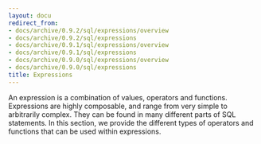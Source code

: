 ```yaml
---
layout: docu
redirect_from:
- docs/archive/0.9.2/sql/expressions/overview
- docs/archive/0.9.2/sql/expressions
- docs/archive/0.9.1/sql/expressions/overview
- docs/archive/0.9.1/sql/expressions
- docs/archive/0.9.0/sql/expressions/overview
- docs/archive/0.9.0/sql/expressions
title: Expressions
---
```


An expression is a combination of values, operators and functions. Expressions are highly composable, and range from very simple to arbitrarily complex. They can be found in many different parts of SQL statements. In this section, we provide the different types of operators and functions that can be used within expressions.